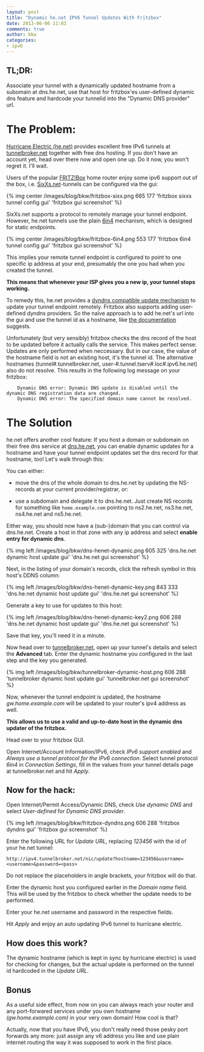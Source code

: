 ```yaml
---
layout: post
title: "Dynamic he.net IPV6 Tunnel Updates With Fritzbox"
date: 2013-06-06 11:03
comments: true
author: bkw
categories:
- ipv6
---
```

TL;DR:
------
Associate your tunnel with a dynamically updated hostname from a subomain at
dns.he.net, use that host for fritzbox'es user-defined dynamic dns feature and
hardcode your tunnelid into the "Dynamic DNS provider" url.

The Problem:
============
<!-- more -->

[Hurricane Electric (he.net)](https://he.net) provides excellent free IPv6
tunnels at [tunnelbroker.net](https://tunnelbroker.net) together with free dns
hosting.  If you don't have an account yet, head over there now and open one up.
Do it now, you won't regret it. I'll wait.

Users of the popular [FRITZ!Box](http://www.avm.de/de/Produkte/FRITZBox/) home
router enjoy some ipv6 support out of the box, i.e.
[SixXs.net](http://www.sixxs.net)-tunnels can be configured via the gui:

{% img center /images/blog/bkw/fritzbox-sixx.png 665 177 'fritzbox sixxs tunnel config gui' 'fritzbox gui screenshot' %}

SixXs.net supports a protocol to remotely manage your tunnel endpoint.
However, he.net tunnels use the plain [6in4](http://en.wikipedia.org/wiki/6in4)
mechanism, which is designed for static endpoints. 

{% img center /images/blog/bkw/fritzbox-6in4.png 553 177 'fritzbox 6in4 tunnel config gui' 'fritzbox gui screenshot' %}

This implies your remote tunnel endpoint is configured to point to one specific
ip address at your end, presumably the one you had when you created the tunnel.

__This means that whenever your ISP gives you a new ip, your tunnel stops working.__


To remedy this, he.net provides a
[dyndns compatible update mechanism](http://www.tunnelbroker.net/forums/index.php?topic=1994.0)
to update your tunnel endpoint remotely. Fritzbox also supports adding
user-defined dyndns providers. So the naïve approach is to add he.net's url
into the gui and use the tunnel id as a hostname, like
[the documentation](http://www.tunnelbroker.net/forums/index.php?topic=1994.0)
suggests.

Unfortunately (but very sensibly) fritzbox checks the dns record of the host to
be updated before it actually calls the service. This makes perfect sense:
Updates are only performed when neccessary. But in our case, the value of the
hostname field is not an existing host, it's the tunnel id. The alternative
hostnames (tunnel#.tunnelbroker.net, user-#.tunnel.tserv#.loc#.ipv6.he.net)
also do not resolve. This results in the following log message on your fritzbox:

        Dynamic DNS error: Dynamic DNS update is disabled until the dynamic DNS registration data are changed.
        Dynamic DNS error: The specified domain name cannot be resolved.

The Solution
============


he.net offers another cool feature: If you host a domain or subdomain on their
free dns service at [dns.he.net](https://dns.he.net/), you can enable dynamic
updates for a hostname and have your tunnel endpoint updates set the dns record
for that hostname, too! Let's walk through this:

You can either:

* move the dns of the whole domain to dns.he.net by updating the NS-records at your current provider/registrar, or:

* use a subdomain and delegate it to dns.he.net. Just create NS records for
something like ``home.example.com`` pointing to ns2.he.net, ns3.he.net, ns4.he.net and ns5.he.net.

Either way, you should now have a (sub-)domain that you can control via
dns.he.net. Create a host in that zone with any ip address and select __enable
entry for dynamic dns__.


{% img left /images/blog/bkw/dns-henet-dynamic.png 605 325 'dns.he.net dynamic host update gui' 'dns.he.net gui screenshot' %}

Next, in the listing of your domain's records, click the refresh symbol in this host's DDNS column:

{% img left /images/blog/bkw/dns-henet-dynamic-key.png 843 333 'dns.he.net dynamic host update gui' 'dns.he.net gui screenshot' %}

Generate a key to use for updates to this host:

{% img left /images/blog/bkw/dns-henet-dynamic-key2.png 606 288 'dns.he.net dynamic host update gui' 'dns.he.net gui screenshot' %}

Save that key, you'll need it in a minute.

Now head over to [tunnelbroker.net](https://tunnelbroker.net), open up your
tunnel's details and select the __Advanced__ tab. Enter the dynamic hostname you configured in the last step and the key you generated.


{% img left /images/blog/bkw/tunnelbroker-dynamic-host.png 606 288 'tunnelbroker dynamic host update gui' 'tunnelbroker.net gui screenshot' %}

Now, whenever the tunnel endpoint is updated, the hostname _gw.home.example.com_ will be updated to your router's ipv4 address as well.

__This allows us to use a valid and up-to-date host in the dynamic dns updater
of the fritzbox.__

Head over to your fritzbox GUI.

Open Internet/Account Information/IPv6, check _IPv6 support enabled_ and
_Always use a tunnel protocol for the IPv6 connection_. Select tunnel protocol
_6in4_ in _Connection Settings_, fill in the values from your tunnel details
page at tunnelbroker.net and hit _Apply_.

Now for the hack:
-----------------

Open Internet/Permit Access/Dynamic DNS, check _Use dynamic DNS_ and select
_User-defined_ for _Dynamic DNS provider_.

{% img left /images/blog/bkw/fritzbox-dyndns.png 606 288 'fritzbox dyndns gui' 'fritzbox gui screenshot' %}

Enter the following URL for _Update URL_, replacing _123456_ with the id of
your he.net tunnel:

    http://ipv4.tunnelbroker.net/nic/update?hostname=123456&username=<username>&password=<pass>

Do not replace the placeholders in angle brackets, your fritzbox will do that.

Enter the dynamic host you configured earlier in the _Domain name_ field.
This will be used by the fritzbox to check whether the update needs to be
performed.

Enter your he.net username and password in the respective fields.

Hit _Apply_ and enjoy an auto updating IPv6 tunnel to hurricane electric.

How does this work?
-------------------

The dynamic hostname (which is kept in sync by hurricane electric) is used for
checking for changes, but the actual update is performed on the tunnel id hardcoded in the _Update URL_.

Bonus
-----

As a useful side effect, from now on you can always reach your router and any
port-forwared services under you own hostname _(gw.home.example.com)_ in your
very own domain!  How cool is that?

Actually, now that you have IPv6, you don't really need those
pesky port forwards any more: just assign any v6 address you like and use
plain internet routing the way it was supposed to work in the first place.


